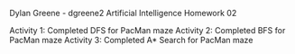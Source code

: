 Dylan Greene - dgreene2
Artificial Intelligence Homework 02

Activity 1: Completed DFS for PacMan maze
Activity 2: Completed BFS for PacMan maze
Activity 3: Completed A* Search for PacMan maze

